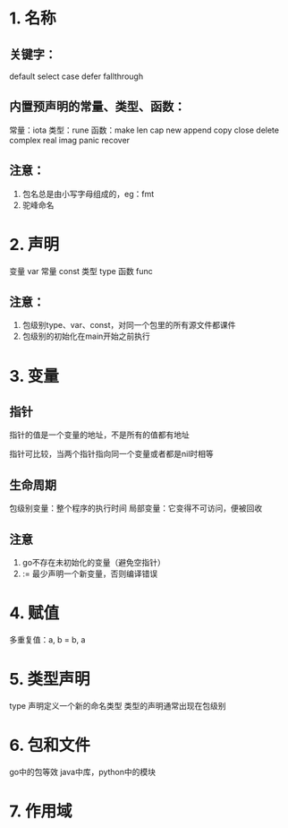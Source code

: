 # 1. 名称
## 关键字：
default select case defer fallthrough 
## 内置预声明的常量、类型、函数：
常量：iota
类型：rune
函数：make len cap new append copy close delete complex real imag panic recover

## 注意：
1. 包名总是由小写字母组成的，eg：fmt
2. 驼峰命名

# 2. 声明
变量 var
常量 const
类型 type
函数 func

## 注意：
1. 包级别type、var、const，对同一个包里的所有源文件都课件
2. 包级别的初始化在main开始之前执行

# 3. 变量

## 指针
指针的值是一个变量的地址，不是所有的值都有地址

指针可比较，当两个指针指向同一个变量或者都是nil时相等
## 生命周期
包级别变量：整个程序的执行时间
局部变量：它变得不可访问，便被回收

## 注意
1. go不存在未初始化的变量（避免空指针）
2. := 最少声明一个新变量，否则编译错误
# 4. 赋值
多重复值：a, b = b, a


# 5. 类型声明
type 声明定义一个新的命名类型
类型的声明通常出现在包级别


# 6. 包和文件
go中的包等效 java中库，python中的模块

# 7. 作用域